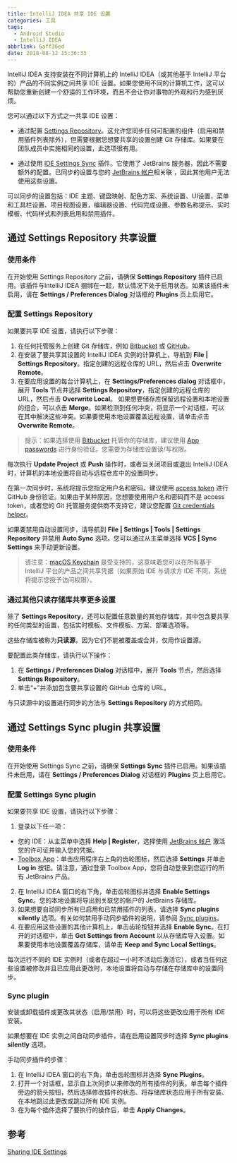 ```yaml
---
title: IntelliJ IDEA 共享 IDE 设置
categories: 工具
tags:
  - Android Studio
  - IntelliJ IDEA
abbrlink: 6aff36ed
date: 2018-08-12 15:36:33
---
```


IntelliJ IDEA 支持安装在不同计算机上的 IntelliJ IDEA（或其他基于 IntelliJ 平台的）产品的不同实例之间共享 IDE 设置。如果您使用不同的计算机工作，这可以帮助您重新创建一个舒适的工作环境，而且不会让你对事物的外观和行为感到厌烦。

您可以通过以下方式之一共享 IDE 设置：

 - 通过配置 [Settings Repository](https://www.jetbrains.com/help/idea/sharing-your-ide-settings.html#settings-repository)。这允许您同步任何可配置的组件（启用和禁用插件列表除外），但需要根据您想要共享的设置创建 Git 存储库。如果要在团队成员中实施相同的设置，此选项很有用。

 - 通过使用 [IDE Settings Sync](https://www.jetbrains.com/help/idea/sharing-your-ide-settings.html#IDE_settings_sync) 插件。它使用了 JetBrains 服务器，因此不需要额外的配置。已同步的设置与您的 [JetBrains 帐户](https://sales.jetbrains.com/hc/en-gb/articles/208459005-What-is-JetBrains-Account-)相关联 ，因此其他用户无法使用这些设置。

可以同步的设置包括：IDE 主题、键盘映射、配色方案、系统设置、UI设置，菜单和工具栏设置、项目视图设置，编辑器设置、代码完成设置、参数名称提示、实时模板、代码样式和列表启用和禁用插件。

## 通过 Settings Repository 共享设置 ##
### 使用条件 ###
在开始使用 Settings Repository 之前，请确保 **Settings Repository** 插件已启用。该插件与IntelliJ IDEA 捆绑在一起，默认情况下处于启用状态。如果该插件未启用，请在 **Settings / Preferences Dialog** 对话框的 **Plugins** 页上启用它。

### 配置 Settings Repository ###
如果要共享 IDE 设置，请执行以下步骤：
1. 在任何托管服务上创建 Git 存储库，例如 [Bitbucket](https://bitbucket.org/) 或 [GitHub](https://github.com/)。
2. 在安装了要共享其设置的 IntelliJ IDEA 实例的计算机上，导航到 **File | Settings Repository**。指定创建的远程仓库的 URL，然后点击 **Overwrite Remote**。
3. 在要应用设置的每台计算机上，在 **Settings/Preferences dialog** 对话框中，展开 **Tools** 节点并选择 **Settings Repository**，指定创建的远程仓库的 URL，然后点击 **Overwrite Local**。
如果想要储存库保留远程设置和本地设置的组合，可以点击 **Merge**。如果检测到任何冲突，将显示一个对话框，可以在其中解决这些冲突。如果要使用本地设置覆盖远程设置，请单击点击 **Overwrite Remote**。
> 提示：如果选择使用 [Bitbucket](https://bitbucket.org/) 托管你的存储库，建议使用 [App passwords](https://bitbucket.org/account/admin/app-passwords) 进行身份验证。您需要为存储库设置读/写权限。

每次执行 **Update Project** 或 **Push** 操作时，或者当关闭项目或退出 IntelliJ IDEA 时，计算机的本地设置将自动与远程仓库中的设置同步。

在第一次同步时，系统将提示您指定用户名和密码。建议使用 [access token](https://help.github.com/articles/creating-a-personal-access-token-for-the-command-line/) 进行 GitHub 身份验证。如果由于某种原因，您想要使用用户名和密码而不是 access token，或者您的 Git 托管服务提供商不支持它，建议您配置 [Git credentials helper](https://help.github.com/articles/caching-your-github-password-in-git/)。

如果要禁用自动设置同步，请导航到 **File | Settings | Tools | Settings Repository** 并禁用 **Auto Sync** 选项。您可以通过从主菜单选择 **VCS | Sync Settings** 来手动更新设置。
> 请注意：[macOS Keychain](https://support.apple.com/kb/PH20093) 是受支持的，这意味着您可以在所有基于IntelliJ 平台的产品之间共享凭据（如果原始 IDE 与请求方 IDE 不同，系统将提示您授予访问权限）。

### 通过其他只读存储库共享更多设置 ###
除了 **Settings Repository**，还可以配置任意数量的其他存储库，其中包含要共享的任何类型的设置，包括实时模板、文件模板、方案、部署选项等。

这些存储库被称为**只读源**，因为它们不能被覆盖或合并，仅用作设置源。

要配置此类存储库，请执行以下操作：
1. 在 **Settings / Preferences Dialog** 对话框中，展开 **Tools** 节点，然后选择 **Settings Repository**。
2. 单击“+”并添加包含要共享设置的 GitHub 仓库的 URL。

与只读源中的设置进行同步的方法与 **Settings Repository** 的方式相同。

## 通过 Settings Sync plugin 共享设置 ##
### 使用条件 ###
在开始使用 Settings Sync 之前，请确保 **Settings Sync** 插件已启用。如果该插件未启用，请在 **Settings / Preferences Dialog** 对话框的 **Plugins** 页上启用它。

### 配置 Settings Sync plugin ###
如果要共享 IDE 设置，请执行以下步骤：
1. 登录以下任一项：
 - 您的 IDE：从主菜单中选择 **Help | Register**，选择使用 [JetBrains 帐户](https://sales.jetbrains.com/hc/en-gb/articles/208459005-What-is-JetBrains-Account-) 激活您的许可证并输入您的凭据。
 - [Toolbox App](https://www.jetbrains.com/toolbox/app/)：单击应用程序右上角的齿轮图标，然后选择 **Settings** 并单击 **Log in** 按钮。请注意，通过登录 Toolbox App，您将自动登录到您运行的所有 JetBrains 产品。
2. 在 IntelliJ IDEA 窗口的右下角，单击齿轮图标并选择 **Enable Settings Sync**。您的本地设置将导出到关联您的帐户的 JetBrains 存储库。
3. 如果想要自动同步所有已启用和已禁用插件的列表，请选择 **Sync plugins silently** 选项。有关如何禁用手动同步插件的说明，请参阅 [Sync plugins](https://www.jetbrains.com/help/idea/sharing-your-ide-settings.html#sync-plugins)。
4. 在要应用这些设置的其他计算机上，单击齿轮按钮并选择 **Enable Sync**。在打开的对话框中，单击 **Get Settings from Account** 以从存储库导入设置。如果要使用本地设置覆盖存储库，请单击 **Keep and Sync Local Settings**。

每次运行不同的 IDE 实例时（或者在超过一小时不活动后激活它），或者当任何这些设置被修改并且已应用此更改时，本地设置将自动与存储在存储库中的设置同步。

### Sync plugin ###
安装或卸载插件或更改其状态（启用/禁用）时，可以将这些更改应用于所有 IDE 安装。

如果想要在 IDE 实例之间自动同步插件，请在启用设置同步时选择 **Sync plugins silently** 选项。

手动同步插件的步骤：
1. 在 IntelliJ IDEA 窗口的右下角，单击齿轮图标并选择 **Sync Plugins**。
2. 打开一个对话框，显示自上次同步以来修改的所有插件的列表。单击每个插件旁边的箭头按钮，然后选择修改插件的状态、将存储库状态应用于所有安装、在本地跳过此更改或跳过所有 IDE 实例。
3. 在为每个插件选择了要执行的操作后，单击 **Apply Changes**。

## 参考 ##
[Sharing IDE Settings](https://www.jetbrains.com/help/idea/sharing-your-ide-settings.html)
